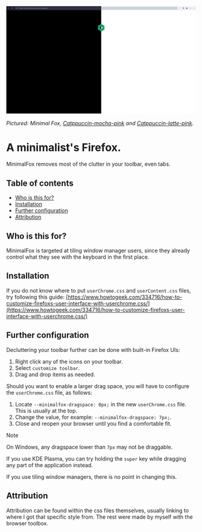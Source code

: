 <!-- markdownlint-disable MD041 MD026 -->

<!-- ![hero](docs/hero.png) -->

<img width="1000" src="docs/hero.png">

*Pictured: Minimal Fox, [Catppuccin-mocha-pink](https://addons.mozilla.org/en-US/firefox/addon/catppuccin-mocha-pink/) and [Catppuccin-latte-pink](https://addons.mozilla.org/en-US/firefox/addon/catppuccin-latte-pink/)*.

# A minimalist's Firefox.

MinimalFox removes most of the clutter in your toolbar, even tabs.

## Table of contents

- [Who is this for?](#who-is-this-for)
- [Installation](#installation)
- [Further configuration](#further-configuration)
- [Attribution](#attribution)

## Who is this for?

MinimalFox is targeted at tiling window manager users, since they already control what they see with the keyboard in the first place.

## Installation

If you do not know where to put `userChrome.css` and `userContent.css` files, try following this guide: [https://www.howtogeek.com/334716/how-to-customize-firefoxs-user-interface-with-userchrome.css/](https://www.howtogeek.com/334716/how-to-customize-firefoxs-user-interface-with-userchrome.css/)

## Further configuration

Decluttering your toolbar further can be done with built-in Firefox UIs:

1. Right click any of the icons on your toolbar.
1. Select `customize toolbar`.
1. Drag and drop items as needed.

Should you want to enable a larger drag space, you will have to configure the `userChrome.css` file, as follows:

1. Locate `--minimalfox-dragspace: 0px;` in the new `userChrome.css` file. This is usually at the top.
1. Change the value, for example: `--minimalfox-dragspace: 7px;`.
1. Close and reopen your browser until you find a comfortable fit.

> [!NOTE]
> On Windows, any dragspace lower than `7px` may not be draggable.
>
> If you use KDE Plasma, you can try holding the `super` key while dragging any part of the application instead.
>
> If you use tiling window managers, there is no point in changing this.

## Attribution

Attribution can be found within the css files themselves, usually linking to where I got that specific style from. The rest were made by myself with the browser toolbox.

